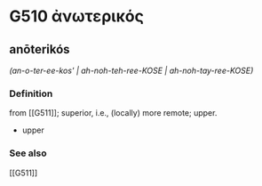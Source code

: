 # G510 ἀνωτερικός

## anōterikós

_(an-o-ter-ee-kos' | ah-noh-teh-ree-KOSE | ah-noh-tay-ree-KOSE)_

### Definition

from [[G511]]; superior, i.e., (locally) more remote; upper.

- upper

### See also

[[G511]]

